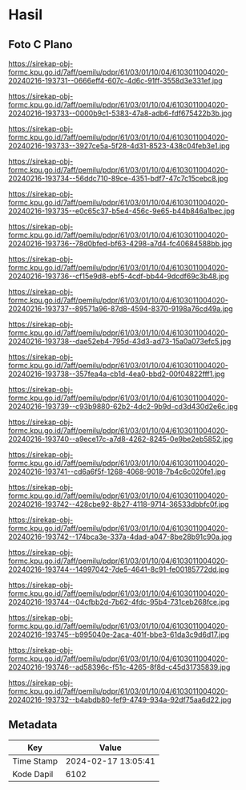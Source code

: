 # Hasil

## Foto C Plano

https://sirekap-obj-formc.kpu.go.id/7aff/pemilu/pdpr/61/03/01/10/04/6103011004020-20240216-193731--0666eff4-607c-4d6c-91ff-3558d3e331ef.jpg

https://sirekap-obj-formc.kpu.go.id/7aff/pemilu/pdpr/61/03/01/10/04/6103011004020-20240216-193733--0000b9c1-5383-47a8-adb6-fdf675422b3b.jpg

https://sirekap-obj-formc.kpu.go.id/7aff/pemilu/pdpr/61/03/01/10/04/6103011004020-20240216-193733--3927ce5a-5f28-4d31-8523-438c04feb3e1.jpg

https://sirekap-obj-formc.kpu.go.id/7aff/pemilu/pdpr/61/03/01/10/04/6103011004020-20240216-193734--56ddc710-89ce-4351-bdf7-47c7c15cebc8.jpg

https://sirekap-obj-formc.kpu.go.id/7aff/pemilu/pdpr/61/03/01/10/04/6103011004020-20240216-193735--e0c65c37-b5e4-456c-9e65-b44b846a1bec.jpg

https://sirekap-obj-formc.kpu.go.id/7aff/pemilu/pdpr/61/03/01/10/04/6103011004020-20240216-193736--78d0bfed-bf63-4298-a7d4-fc40684588bb.jpg

https://sirekap-obj-formc.kpu.go.id/7aff/pemilu/pdpr/61/03/01/10/04/6103011004020-20240216-193736--cf15e9d8-ebf5-4cdf-bb44-9dcdf69c3b48.jpg

https://sirekap-obj-formc.kpu.go.id/7aff/pemilu/pdpr/61/03/01/10/04/6103011004020-20240216-193737--89571a96-87d8-4594-8370-9198a76cd49a.jpg

https://sirekap-obj-formc.kpu.go.id/7aff/pemilu/pdpr/61/03/01/10/04/6103011004020-20240216-193738--dae52eb4-795d-43d3-ad73-15a0a073efc5.jpg

https://sirekap-obj-formc.kpu.go.id/7aff/pemilu/pdpr/61/03/01/10/04/6103011004020-20240216-193738--357fea4a-cb1d-4ea0-bbd2-00f04822fff1.jpg

https://sirekap-obj-formc.kpu.go.id/7aff/pemilu/pdpr/61/03/01/10/04/6103011004020-20240216-193739--c93b9880-62b2-4dc2-9b9d-cd3d430d2e6c.jpg

https://sirekap-obj-formc.kpu.go.id/7aff/pemilu/pdpr/61/03/01/10/04/6103011004020-20240216-193740--a9ece17c-a7d8-4262-8245-0e9be2eb5852.jpg

https://sirekap-obj-formc.kpu.go.id/7aff/pemilu/pdpr/61/03/01/10/04/6103011004020-20240216-193741--cd6a6f5f-1268-4068-9018-7b4c6c020fe1.jpg

https://sirekap-obj-formc.kpu.go.id/7aff/pemilu/pdpr/61/03/01/10/04/6103011004020-20240216-193742--428cbe92-8b27-4118-9714-36533dbbfc0f.jpg

https://sirekap-obj-formc.kpu.go.id/7aff/pemilu/pdpr/61/03/01/10/04/6103011004020-20240216-193742--174bca3e-337a-4dad-a047-8be28b91c90a.jpg

https://sirekap-obj-formc.kpu.go.id/7aff/pemilu/pdpr/61/03/01/10/04/6103011004020-20240216-193744--14997042-7de5-4641-8c91-fe00185772dd.jpg

https://sirekap-obj-formc.kpu.go.id/7aff/pemilu/pdpr/61/03/01/10/04/6103011004020-20240216-193744--04cfbb2d-7b62-4fdc-95b4-731ceb268fce.jpg

https://sirekap-obj-formc.kpu.go.id/7aff/pemilu/pdpr/61/03/01/10/04/6103011004020-20240216-193745--b995040e-2aca-401f-bbe3-61da3c9d6d17.jpg

https://sirekap-obj-formc.kpu.go.id/7aff/pemilu/pdpr/61/03/01/10/04/6103011004020-20240216-193746--ad58396c-f51c-4265-8f8d-c45d31735839.jpg

https://sirekap-obj-formc.kpu.go.id/7aff/pemilu/pdpr/61/03/01/10/04/6103011004020-20240216-193732--b4abdb80-fef9-4749-934a-92df75aa6d22.jpg


## Metadata

| Key        | Value               |
| ---------- | ------------------- |
| Time Stamp | 2024-02-17 13:05:41 |
| Kode Dapil | 6102                |



